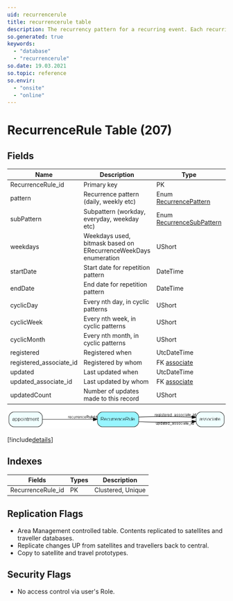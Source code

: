 ```yaml
---
uid: recurrencerule
title: recurrencerule table
description: The recurrency pattern for a recurring event. Each recurring event has an appointment.recurrenceRuleId pointing to its pattern.
so.generated: true
keywords:
  - "database"
  - "recurrencerule"
so.date: 19.03.2021
so.topic: reference
so.envir:
  - "onsite"
  - "online"
---
```


# RecurrenceRule Table (207)

## Fields

| Name | Description | Type | Null |
|------|-------------|------|:----:|
|RecurrenceRule\_id|Primary key|PK| |
|pattern|Recurrence pattern (daily, weekly etc)|Enum [RecurrencePattern](enums\EnumRecurrencePattern.md)| |
|subPattern|Subpattern (workday, everyday, weekday etc)|Enum [RecurrenceSubPattern](enums\EnumRecurrenceSubPattern.md)| |
|weekdays|Weekdays used, bitmask based on  ERecurrenceWeekDays enumeration|UShort| |
|startDate|Start date for repetition pattern|DateTime| |
|endDate|End date for repetition pattern|DateTime| |
|cyclicDay|Every nth day, in cyclic patterns|UShort| |
|cyclicWeek|Every nth week, in cyclic patterns|UShort| |
|cyclicMonth|Every nth month, in cyclic patterns|UShort| |
|registered|Registered when|UtcDateTime| |
|registered\_associate\_id|Registered by whom|FK [associate](associate.md)| |
|updated|Last updated when|UtcDateTime| |
|updated\_associate\_id|Last updated by whom|FK [associate](associate.md)| |
|updatedCount|Number of updates made to this record|UShort| |


![RecurrenceRule table relationship diagram](media\RecurrenceRule.png)

[!include[details](./includes/RecurrenceRule.md)]

## Indexes

| Fields | Types | Description |
|--------|-------|-------------|
|RecurrenceRule\_id |PK |Clustered, Unique |

## Replication Flags

* Area Management controlled table. Contents replicated to satellites and traveller databases.
* Replicate changes UP from satellites and travellers back to central.
* Copy to satellite and travel prototypes.

## Security Flags

* No access control via user's Role.

